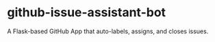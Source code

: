 # github-issue-assistant-bot
A Flask-based GitHub App that auto-labels, assigns, and closes issues.

